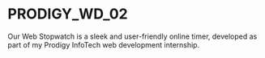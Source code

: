 # PRODIGY_WD_02
Our Web Stopwatch is a sleek and user-friendly online timer, developed as part of my Prodigy InfoTech web development internship.
